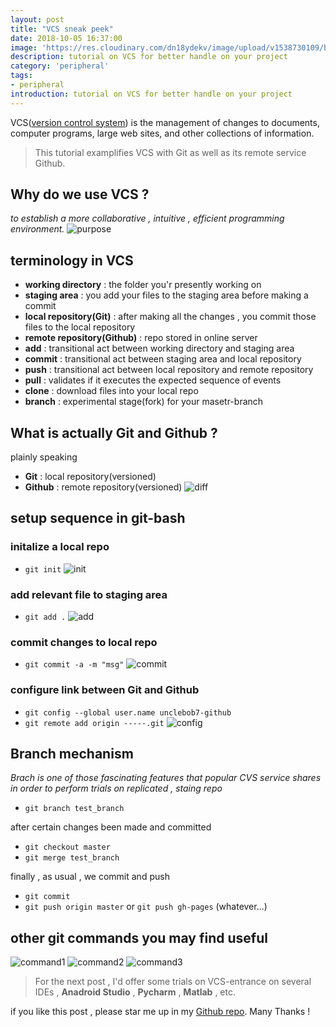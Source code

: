 ```yaml
---
layout: post
title: "VCS sneak peek"
date: 2018-10-05 16:37:00
image: 'https://res.cloudinary.com/dn18ydekv/image/upload/v1538730109/blog_vcs/g_post.jpg'
description: tutorial on VCS for better handle on your project
category: 'peripheral'
tags:
- peripheral
introduction: tutorial on VCS for better handle on your project
---
```

VCS(<a href="https://en.wikipedia.org/wiki/Version_control">version control system</a>) is the management of changes to documents, computer programs, large web sites, and other collections of information.

> This tutorial examplifies VCS with Git as well as its remote service Github.

## Why do we use VCS ?
*to establish a more collaborative , intuitive , efficient programming environment.*
![purpose](https://res.cloudinary.com/dn18ydekv/image/upload/v1538730120/blog_vcs/dvcs.png)

## terminology in VCS
- **working directory** : the folder you'r presently working on
- **staging area** : you add your files to the staging area before making a commit
- **local repository(Git)** : after making all the changes , you commit those files to the local repository
- **remote repository(Github)** : repo stored in online server
- **add** : transitional act between working directory and staging area
- **commit** : transitional act between staging area and local repository
- **push** : transitional act between local repository and remote repository
- **pull** : validates if it executes the expected sequence of events
- **clone** : download files into your local repo
- **branch** : experimental stage(fork) for your masetr-branch 

## What is actually Git and Github ?
plainly speaking 
- **Git** : local repository(versioned)
- **Github** : remote repository(versioned)
![diff](https://res.cloudinary.com/dn18ydekv/image/upload/v1538730171/blog_vcs/gvs.png)

## setup sequence in git-bash

### initalize a local repo
- `git init` 
![init](https://res.cloudinary.com/dn18ydekv/image/upload/v1538730130/blog_vcs/init_git.png)

### add relevant file to staging area
- `git add .`
![add](https://res.cloudinary.com/dn18ydekv/image/upload/v1538743493/blog_vcs/add.png)

### commit changes to local repo
- `git commit -a -m "msg"`
![commit](https://res.cloudinary.com/dn18ydekv/image/upload/v1538730142/blog_vcs/commit_changes.png)

### configure link between Git and Github
- `git config --global user.name unclebob7-github`
- `git remote add origin -----.git`
![config](https://res.cloudinary.com/dn18ydekv/image/upload/v1538730151/blog_vcs/config_connect.png)

## Branch mechanism
*Brach is one of those fascinating features that popular CVS service shares in order to perform trials on replicated , staing repo*
- `git branch test_branch`

after certain changes been made and committed
- `git checkout master`
- `git merge test_branch`

finally , as usual , we commit and push
- `git commit`
- `git push origin master` or `git push gh-pages` (whatever...)

## other git commands you may find useful

![command1](https://res.cloudinary.com/dn18ydekv/image/upload/v1538730181/blog_vcs/git_command.png)
![command2](https://res.cloudinary.com/dn18ydekv/image/upload/v1538730182/blog_vcs/git_command2.png)
![command3](https://res.cloudinary.com/dn18ydekv/image/upload/v1538730182/blog_vcs/git_command3.png)

> For the next post , I'd offer some trials on VCS-entrance on several IDEs , **Anadroid Studio** , **Pycharm** , **Matlab** , etc.

if you like this post , please star me up in my [Github repo](https://github.com/unclebob7).
Many Thanks !